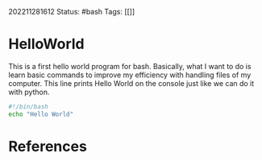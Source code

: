 202211281612
Status: #bash
Tags: [[]]

# HelloWorld

This is a first hello world program for bash.
Basically, what I want to do is learn basic commands to improve my efficiency with handling files of my computer. This line prints Hello World on the console just like we can do it with python. 

```bash
#!/bin/bash
echo "Hello World"
```



# References

